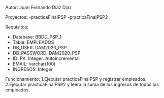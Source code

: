 Autor:
Juan Fernando Diaz Diaz

Proyectos:
-practicaFinalPSP
-practicaFinalPSP2

Requisitos:
- Database: BBDD_PSP_1
- Table: EMPLEADOS
- DB_USER: DAM2020_PSP
- DB_PASSWORD: DAM2020_PSP
- ID: PK. Integer. Autoincremental
- EMAIL: varchar(100)
- INGRESOS: Integer

Funcionamiento:
1.Ejecutar practicaFinalPSP y registrar empleados.
2.Ejecutar practicaFinalPSP2 y leera la suma de los ingresos de todos los empleados.
